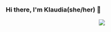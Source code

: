 ### Hi there, I'm Klaudia(she/her) 👋
<p align="center">
  <img src="https://github-readme-stats.vercel.app/api?username=Klaudiastewart&show_icons=true&theme=onedark"/>
</p>
<!--
**klaudiastewart/klaudiastewart** is a ✨ _special_ ✨ repository because its `README.md` (this file) appears on your GitHub profile.

Here are some ideas to get you started:

- 🔭 I’m currently working on ...
- 🌱 I’m currently learning ...
- 👯 I’m looking to collaborate on ...
- 🤔 I’m looking for help with ...
- 💬 Ask me about ...
- 📫 How to reach me: ...
- 😄 Pronouns: ...
- ⚡ Fun fact: ...
-->
